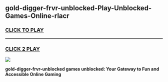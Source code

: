 
## gold-digger-frvr-unblocked-Play-Unblocked-Games-Online-rlacr
<h3>
<a href="https://premium76.site?title=gold-digger-frvr-unblocked&ref=25A">CLICK TO PLAY</a></h3>
<hr>

<h3>
<a href="https://premium76.site?title=gold-digger-frvr-unblocked&ref=25A">CLICK 2 PLAY</a>
  
</h3>

<a href="https://premium76.site?title=gold-digger-frvr-unblocked&ref=25A"><img src="https://clearcache.store/games.png"></a>


**gold-digger-frvr-unblocked games unblocked: Your Gateway to Fun and Accessible Online Gaming**
